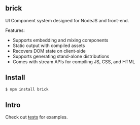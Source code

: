## brick

UI Component system designed for NodeJS and front-end.

Features:

* Supports embedding and mixing components
* Static output with compiled assets
* Recovers DOM state on client-side
* Supports generating stand-alone distributions
* Comes with stream APIs for compiling JS, CSS, and HTML

## Install

```bash
$ npm install brick
```

## Intro

Check out [tests](https://github.com/bricks/brick/tree/master/test/fixtures) for examples.
